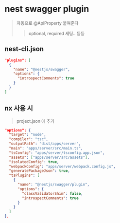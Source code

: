 # nest swagger plugin

> 자동으로 @ApiProperty 붙여준다
>
> > optional, required 세팅.. 등등

## nest-cli.json

```json
"plugins": [
  {
    "name": "@nestjs/swagger",
    "options": {
      "introspectComments": true
    }
  }
]
```

## nx 사용 시

> project.json 에 추가

```json
"options": {
  "target": "node",
  "compiler": "tsc",
  "outputPath": "dist/apps/server",
  "main": "apps/server/src/main.ts",
  "tsConfig": "apps/server/tsconfig.app.json",
  "assets": ["apps/server/src/assets"],
  "isolatedConfig": true,
  "webpackConfig": "apps/server/webpack.config.js",
  "generatePackageJson": true,
  "tsPlugins": [
    {
      "name": "@nestjs/swagger/plugin",
      "options": {
        "classValidatorShim": false,
        "introspectComments": true
      }
    }
  ]
},
```

